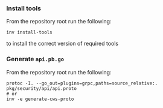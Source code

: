 ### Install tools

From the repository root run the following:
```
inv install-tools
```
to install the correct version of required tools


### Generate `api.pb.go`

From the repository root run the following:
```
protoc -I. --go_out=plugins=grpc,paths=source_relative:. pkg/security/api/api.proto
# or
inv -e generate-cws-proto
```
